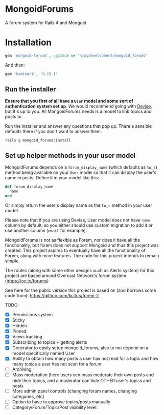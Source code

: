 MongoidForums
============

A forum system for Rails 4 and Mongoid. 

# Installation

```ruby
gem 'mongoid-forums', :github => "njaydevelopment/mongoid_forums"
```

And then:

```ruby
gem 'kaminari', '0.15.1'
```

## Run the installer

**Ensure that you first of all have a `User` model and some sort of authentication system set up**. We would recommend going with [Devise](http://github.com/plataformatec/devise), but it's up to
you. All MongoidForums needs is a model to link topics and posts to.

Run the installer and answer any questions that pop up. There's sensible defaults there if you don't want to answer them.

```shell
rails g mongoid_forums:install
```

## Set up helper methods in your user model

MongoidForums depends on a `forum_display_name` (which defaults as `to_s`) method being available on your `User` model so that it can display the user's name in posts. Define it in your model like this:

```ruby
def forum_display_name
  name
end
```
Or simply return the user's display name as the `to_s` method in your user model.

Please note that if you are using Devise, User model does not have `name` column by default,
so you either should use custom migration to add it or use another column (`email` for example).



MongoidForums is not as flexible as Forem, nor does it have all the functionality, but forem does not support Mongoid and thus this project was created. This project aspires to eventually have all the functionality of Forem, along with more features.
The code for this project intends to remain simple.

The routes (along with some other designs such as Alerts system) for this project are based around Overcast Network's forum system (https://oc.tc/forums)

See here for the public version this project is based on (and borrows some code from):
https://github.com/kultus/forem-2


TODO:
- [X] Permissions system
- [X] Sticky
- [X] Hidden
- [X] Pinned
- [X] Views tracking
- [X] Subscribing to topics + getting alerts
- [X] Generator to easily setup mongoid_forums, also to not depend on a model specifically named User
- [X] Ability to obtain how many posts a user has not read for a topic and how many topics a user has not seen for a forum
- [ ] Archiving
- [ ] Mass moderation (here users can mass moderate their own posts and hide their topics, and a moderator can hide OTHER user's topics and posts
- [ ] More admin panel controls (changing forum names, changing categories, etc)
- [ ] Option to have to approve topics/posts manually
- [ ] Category/Forum/Topic/Post visibility level. 

